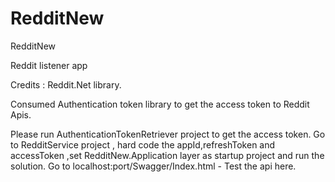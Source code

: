 # RedditNew
RedditNew

Reddit listener app

Credits : Reddit.Net library.

Consumed Authentication token library to get the access token to Reddit Apis.

Please run AuthenticationTokenRetriever project to get the access token.
Go to RedditService project , hard code the appId,refreshToken and accessToken ,set RedditNew.Application layer as startup project and run the solution.
Go to localhost:port/Swagger/Index.html - Test the api here.
